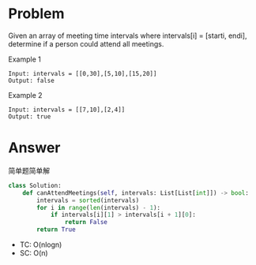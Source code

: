 # Problem
Given an array of meeting time intervals where intervals[i] = [starti, endi], determine if a person could attend all meetings.

Example 1
```
Input: intervals = [[0,30],[5,10],[15,20]]
Output: false
```

Example 2
```
Input: intervals = [[7,10],[2,4]]
Output: true
```
# Answer
简单题简单解
```python
class Solution:
    def canAttendMeetings(self, intervals: List[List[int]]) -> bool:
        intervals = sorted(intervals)
        for i in range(len(intervals) - 1):
            if intervals[i][1] > intervals[i + 1][0]:
                return False
        return True
```
- TC: O(nlogn)
- SC: O(n)